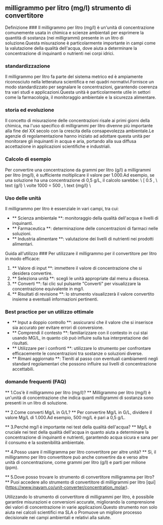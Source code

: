 ## milligrammo per litro (mg/l) strumento di convertitore

Definizione ###
Il milligrammo per litro (mg/l) è un'unità di concentrazione comunemente usata in chimica e scienze ambientali per esprimere la quantità di sostanza (nei milligrammi) presente in un litro di soluzione.Questa misurazione è particolarmente importante in campi come la valutazione della qualità dell'acqua, dove aiuta a determinare la concentrazione di inquinanti o nutrienti nei corpi idrici.

### standardizzazione
Il milligrammo per litro fa parte del sistema metrico ed è ampiamente riconosciuto nella letteratura scientifica e nei quadri normativi.Fornisce un modo standardizzato per segnalare le concentrazioni, garantendo coerenza tra vari studi e applicazioni.Questa unità è particolarmente utile in settori come la farmacologia, il monitoraggio ambientale e la sicurezza alimentare.

### storia ed evoluzione
Il concetto di misurazione delle concentrazioni risale ai primi giorni della chimica, ma l'uso specifico di milligrammi per litro divenne più importante alla fine del XX secolo con la crescita della consapevolezza ambientale.Le agenzie di regolamentazione hanno iniziato ad adottare questa unità per monitorare gli inquinanti in acqua e aria, portando alla sua diffusa accettazione in applicazioni scientifiche e industriali.

### Calcolo di esempio
Per convertire una concentrazione da grammi per litro (g/l) a milligrammi per litro (mg/l), è sufficiente moltiplicare il valore per 1.000.Ad esempio, se una soluzione ha una concentrazione di 0,5 g/L, il calcolo sarebbe:
\ [
0.5 \, \ text {g/l} \ volte 1000 = 500 \, \ text {mg/l}
\

### Uso delle unità
Il milligrammo per litro è essenziale in vari campi, tra cui:
- ** Scienza ambientale **: monitoraggio della qualità dell'acqua e livelli di inquinanti.
- ** Farmaceutica **: determinazione delle concentrazioni di farmaci nelle soluzioni.
- ** Industria alimentare **: valutazione dei livelli di nutrienti nei prodotti alimentari.

Guida all'utilizzo ###
Per utilizzare il milligrammo per il convertitore per litro in modo efficace:
1. ** Valore di input **: immettere il valore di concentrazione che si desidera convertire.
2. ** Seleziona unità **: scegli le unità appropriate dal menu a discesa.
3. ** Converti **: fai clic sul pulsante "Converti" per visualizzare la concentrazione equivalente in mg/l.
4. ** Risultati di revisione **: lo strumento visualizzerà il valore convertito insieme a eventuali informazioni pertinenti.

### Best practice per un utilizzo ottimale
- ** Input a doppio controllo **: assicurarsi che il valore che si inserisce sia accurato per evitare errori di conversione.
- ** Comprendi il contesto **: familiarizzare con il contesto in cui stai usando MG/L, in quanto ciò può influire sulla tua interpretazione dei risultati.
- ** Utilizzare per i confronti **: utilizzare lo strumento per confrontare efficacemente le concentrazioni tra sostanze o soluzioni diverse.
- ** Rimani aggiornato **: Tieniti al passo con eventuali cambiamenti negli standard regolamentari che possono influire sui livelli di concentrazione accettabili.

### domande frequenti (FAQ)

** 1.Cos'è il milligrammo per litro (mg/l)? **
Milligrammo per litro (mg/l) è un'unità di concentrazione che indica quanti milligrammi di sostanza sono presenti in un litro di soluzione.

** 2.Come converti Mg/L in G/L? **
Per convertire Mg/L in G/L, dividere il valore Mg/L di 1.000.Ad esempio, 500 mg/L è pari a 0,5 g/L.

** 3.Perché mg/l è importante nei test della qualità dell'acqua? **
Mg/L è cruciale nei test della qualità dell'acqua in quanto aiuta a determinare la concentrazione di inquinanti e nutrienti, garantendo acqua sicura e sana per il consumo e la sostenibilità ambientale.

** 4.Posso usare il milligramma per litro convertitore per altre unità? **
Sì, il milligrammo per litro convertitore può anche convertire da e verso altre unità di concentrazione, come grammi per litro (g/l) e parti per milione (ppm).

** 5.Dove posso trovare lo strumento di convertitore milligramma per litro? **
Puoi accedere allo strumento di convertitore di milligrammi per litro [qui] (https://www.inayam.co/unit-converter/concentration_molar).

Utilizzando lo strumento di convertitore di milligrammi per litro, è possibile garantire misurazioni e conversioni accurate, migliorando la comprensione dei valori di concentrazione in varie applicazioni.Questo strumento non solo aiuta nei calcoli scientifici ma SLA o Promuove un migliore processo decisionale nei campi ambientali e relativi alla salute.
